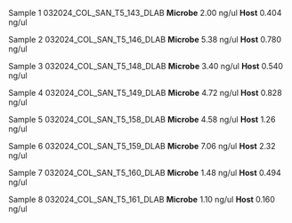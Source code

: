 Sample 1
	032024_COL_SAN_T5_143_DLAB
	 **Microbe**
	 2.00 ng/ul
	  **Host**
	  0.404 ng/ul

Sample 2
	032024_COL_SAN_T5_146_DLAB
	 **Microbe**
	 5.38 ng/ul
	  **Host**
	 0.780 ng/ul

Sample 3
	032024_COL_SAN_T5_148_DLAB
	 **Microbe**
	 3.40 ng/ul
	  **Host**
	  0.540 ng/ul

Sample 4
	032024_COL_SAN_T5_149_DLAB
	 **Microbe**
	 4.72 ng/ul
	  **Host**
	  0.828 ng/ul

Sample 5
	032024_COL_SAN_T5_158_DLAB
	 **Microbe**
	 4.58 ng/ul
	  **Host**
	 1.26 ng/ul

Sample 6
	032024_COL_SAN_T5_159_DLAB
	 **Microbe**
	 7.06 ng/ul
	  **Host**
	  2.32 ng/ul

Sample 7
	032024_COL_SAN_T5_160_DLAB
	 **Microbe**
	 1.48 ng/ul
	  **Host**
	  0.494 ng/ul

Sample 8
	032024_COL_SAN_T5_161_DLAB
	 **Microbe**
	 1.10 ng/ul
	  **Host**
	  0.160 ng/ul
